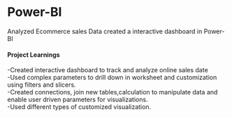 # Power-BI
Analyzed Ecommerce sales Data created a interactive dashboard in Power-BI

<h4>Project Learnings</h4>
-Created interactive dashboard to track and analyze online sales date</br>
-Used complex parameters to drill down in worksheet and customization using filters and slicers.</br>
-Created connections, join new tables,calculation to manipulate data and enable user driven parameters for visualizations.</br>
-Used different types of customized visualization.


